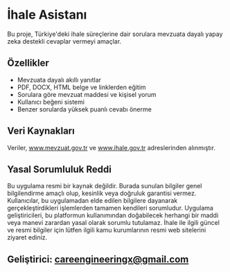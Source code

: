 # İhale Asistanı

Bu proje, Türkiye'deki ihale süreçlerine dair sorulara mevzuata dayalı yapay zeka destekli cevaplar vermeyi amaçlar.

## Özellikler
- Mevzuata dayalı akıllı yanıtlar
- PDF, DOCX, HTML belge ve linklerden eğitim
- Sorulara göre mevzuat maddesi ve kişisel yorum
- Kullanıcı beğeni sistemi
- Benzer sorularda yüksek puanlı cevabı önerme

## Veri Kaynakları
Veriler, www.mevzuat.gov.tr ve www.ihale.gov.tr adreslerinden alınmıştır.

## Yasal Sorumluluk Reddi
Bu uygulama resmi bir kaynak değildir. Burada sunulan bilgiler genel bilgilendirme amaçlı olup, kesinlik veya doğruluk garantisi vermez. Kullanıcılar, bu uygulamadan elde edilen bilgilere dayanarak gerçekleştirdikleri işlemlerden tamamen kendileri sorumludur. Uygulama geliştiricileri, bu platformun kullanımından doğabilecek herhangi bir maddi veya manevi zarardan yasal olarak sorumlu tutulamaz. İhale ile ilgili güncel ve resmi bilgiler için lütfen ilgili kamu kurumlarının resmi web sitelerini ziyaret ediniz.

## Geliştirici: careengineeringx@gmail.com